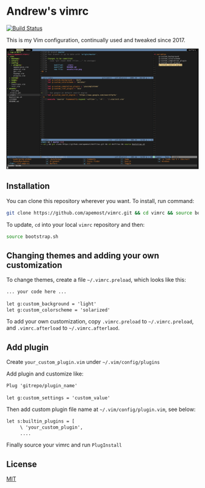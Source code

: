 # Andrew's vimrc

[![Build Status][travis-image]][travis-url]

This is my Vim configuration, continually used and tweaked since 2017.

![Screenshot of Vim](assets/vim.png)

## Installation

You can clone this repository wherever you want. To install, run command:

```bash
git clone https://github.com/apemost/vimrc.git && cd vimrc && source bootstrap.sh
```

To update, `cd` into your local `vimrc` repository and then:

```bash
source bootstrap.sh
```

## Changing themes and adding your own customization

To change themes, create a file `~/.vimrc.preload`, which looks like this:

```
... your code here ...

let g:custom_background = 'light'
let g:custom_colorscheme = 'solarized'
```

To add your own customization, copy `.vimrc.preload` to `~/.vimrc.preload`,
and `.vimrc.afterload` to `~/.vimrc.afterlaod`.

## Add plugin

Create `your_custom_plugin.vim` under `~/.vim/config/plugins`


Add plugin and customize like:


```
Plug 'gitrepo/plugin_name'

let g:custom_settings = 'custom_value'
```

Then add custom plugin file name at `~/.vim/config/plugin.vim`, see below:


```
let s:builtin_plugins = [
     \ 'your_custom_plugin',
     ....
```


Finally source your vimrc and run `PlugInstall`

## License

[MIT](LICENSE)

[travis-image]: https://travis-ci.org/apemost/vimrc.svg?branch=master
[travis-url]: https://travis-ci.org/apemost/vimrc
